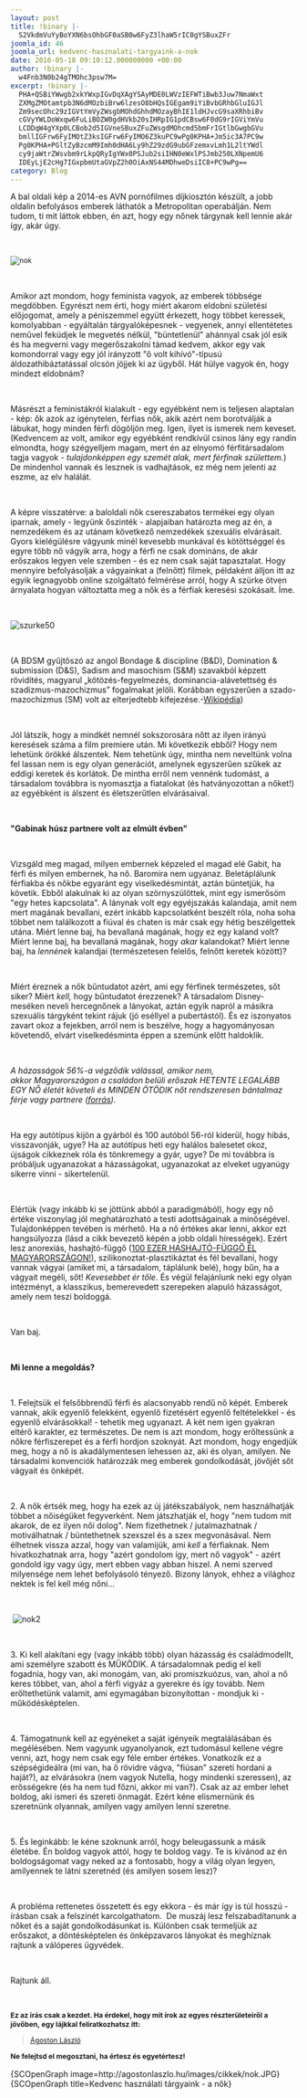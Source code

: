 ```yaml
---
layout: post
title: !binary |-
  S2VkdmVuYyBoYXN6bsOhbGF0aSB0w6FyZ3lhaW5rIC0gYSBuxZFr
joomla_id: 46
joomla_url: kedvenc-hasznalati-targyaink-a-nok
date: 2016-05-18 09:10:12.000000000 +00:00
author: !binary |-
  w4Fnb3N0b24gTMOhc3psw7M=
excerpt: !binary |-
  PHA+QSBiYWwgb2xkYWxpIGvDqXAgYSAyMDE0LWVzIEFWTiBwb3Juw7NmaWxt
  ZXMgZMOtamtpb3N6dMOzbiBrw6lzesO8bHQsIGEgam9iYiBvbGRhbGluIGJl
  Zm9secOhc29zIGVtYmVyZWsgbMOhdGhhdMOzayBhIE1ldHJvcG9saXRhbiBv
  cGVyYWLDoWxqw6FuLiBOZW0gdHVkb20sIHRpIG1pdCBsw6F0dG9rIGViYmVu
  LCDDqW4gYXp0LCBob2d5IGVneSBuxZFuZWsgdMOhcmd5bmFrIGtlbGwgbGVu
  bmllIGFrw6FyIMOtZ3ksIGFrw6FyIMO6Z3kuPC9wPg0KPHA+Jm5ic3A7PC9w
  Pg0KPHA+PGltZyBzcmM9Imh0dHA6Ly9hZ29zdG9ubGFzemxvLmh1L2ltYWdl
  cy9jaWtrZWsvbm9rLkpQRyIgYWx0PSJub2siIHN0eWxlPSJmb250LXNpemU6
  IDEyLjE2cHg7IGxpbmUtaGVpZ2h0OiAxNS44MDhweDsiIC8+PC9wPg==
category: Blog
---
```

<p>A bal oldali kép a 2014-es AVN pornófilmes díjkiosztón készült, a jobb oldalin befolyásos emberek láthatók a Metropolitan operabálján. Nem tudom, ti mit láttok ebben, én azt, hogy egy nőnek tárgynak kell lennie akár így, akár úgy.</p>
<p>&nbsp;</p>
<p><img src="http://agostonlaszlo.hu/images/cikkek/nok.JPG" alt="nok" style="font-size: 12.16px; line-height: 15.808px;" /></p>

<p>&nbsp;</p>
<p>Amikor azt mondom, hogy feminista vagyok, az emberek többsége megdöbben. Egyrészt nem érti, hogy miért akarom eldobni születési előjogomat, amely a péniszemmel együtt érkezett, hogy többet keressek, komolyabban - egyáltalán tárgyalóképesnek - vegyenek, annyi ellentétetes neművel feküdjek le megvetés nélkül, "büntetlenül" ahánnyal csak jól esik és ha megverni vagy megerőszakolni támad kedvem, akkor egy vak komondorral vagy egy jól irányzott "ő volt kihívó"-típusú áldozathibáztatással olcsón jöjjek ki az ügyből. Hát hülye vagyok én, hogy mindezt eldobnám?</p>
<p>&nbsp;</p>
<p>Másrészt a feministákról kialakult - egy egyébként nem is teljesen alaptalan - kép: ők azok az igénytelen, férfias nők, akik azért nem borotválják a lábukat, hogy minden férfi dögöljön meg. Igen, ilyet is ismerek nem keveset. (Kedvencem az volt, amikor egy egyébként rendkívül csinos lány egy randin elmondta, hogy szégyelljem magam, mert én az elnyomó férfitársadalom tagja vagyok - <em>tulajdonképpen egy szemét alak, mert férfinak születtem.</em>) De mindenhol vannak és lesznek is vadhajtások, ez még nem jelenti az eszme, az elv halálát.</p>
<p>&nbsp;</p>
<p>A képre visszatérve: a baloldali nők csereszabatos termékei egy olyan iparnak, amely - legyünk őszinték - alapjaiban határozta meg az én, a nemzedékem és az utánam következő nemzedékek szexuális elvárásait. Gyors kielégülésre vágyunk minél kevesebb munkával és kötöttséggel és egyre több nő vágyik arra, hogy a férfi ne csak domináns, de akár erőszakos legyen vele szemben - és ez nem csak saját tapasztalat. Hogy mennyire befolyásolják a vágyainkat a (felnőtt) filmek, példaként álljon itt az egyik legnagyobb online szolgáltató felmérése arról, hogy A szürke ötven árnyalata hogyan változtatta meg a nők és a férfiak keresési szokásait. Íme.</p>
<p>&nbsp;</p>
<p><img src="http://agostonlaszlo.hu/images/cikkek/szurke50.jpg" alt="szurke50" /></p>
<p>&nbsp;</p>
<p>(A BDSM gyűjtőszó az angol Bondage &amp; discipline (B&amp;D), Domination &amp; submission (D&amp;S), Sadism and masochism (S&amp;M) szavakból képzett rövidítés, magyarul „kötözés-fegyelmezés, dominancia-alávetettség és szadizmus-mazochizmus” fogalmakat jelöli. Korábban egyszerűen a szado-mazochizmus (SM) volt az elterjedtebb kifejezése.-<a href="https://hu.wikipedia.org/wiki/BDSM" target="_blank">Wikipédia</a>)</p>
<p>&nbsp;</p>
<p>Jól látszik, hogy a mindkét nemnél sokszorosára nőtt az ilyen irányú keresések száma a film premiere után. Mi következik ebből? Hogy nem lehetünk örökké álszentek. Nem tehetünk úgy, mintha nem neveltünk volna fel lassan nem is egy olyan generációt, amelynek egyszerűen szűkek az eddigi keretek és korlátok. De mintha erről nem vennénk tudomást, a társadalom&nbsp;továbbra is nyomasztja a fiatalokat (és hatványozottan a nőket!) az egyébként is álszent és életszerűtlen elvárásaival.</p>
<p>&nbsp;</p>
<p><strong>"Gabinak húsz partnere volt az elmúlt évben"</strong></p>
<p>&nbsp;</p>
<p>Vizsgáld meg magad, milyen embernek képzeled el magad elé Gabit, ha férfi és milyen embernek, ha nő. Baromira nem ugyanaz. Beletáplálunk férfiakba és nőkbe egyaránt egy viselkedésmintát, aztán büntetjük, ha követik. Ebből alakulnak ki az olyan szörnyszülöttek, mint egy ismerősöm "egy hetes kapcsolata". A lánynak volt egy egyéjszakás kalandaja, amit nem mert magának bevallani, ezért inkább kapcsolatként beszélt róla, noha soha többet nem találkozott a fiúval és chaten is már csak egy hétig beszélgettek utána. Miért lenne baj, ha bevallaná magának, hogy ez egy kaland volt? Miért lenne baj, ha bevallaná magának, hogy <em>akar</em> kalandokat? Miért lenne baj, ha<em> lennének</em> kalandjai (természetesen felelős, felnőtt keretek között)?</p>
<p>&nbsp;</p>
<p>Miért éreznek a nők bűntudatot azért, ami egy férfinek természetes, sőt siker? Miért<em> kell, </em>hogy bűntudatot érezzenek? A társadalom Disney-meséken neveli hercegnőnek a lányokat, aztán egyik napról a másikra szexuális tárgyként tekint rájuk (jó eséllyel a pubertástól). És ez iszonyatos zavart okoz a fejekben, arról nem is beszélve, hogy a hagyományosan követendő, elvárt viselkedésminta éppen a szemünk előtt haldoklik.</p>
<p>&nbsp;</p>
<p><em>A házasságok 56%-a végződik válással, amikor nem, akkor&nbsp;Magyarországon a családon belüli erőszak HETENTE LEGALÁBB EGY NŐ életét követeli és&nbsp;MINDEN ÖTÖDIK nőt rendszeresen bántalmaz férje vagy partnere (<a href="http://16akcionap.org/nehany-adat-a-csaladon-beluli-eroszakrol" target="_blank">forrás</a>).</em></p>
<p>&nbsp;</p>
<p>Ha egy autótípus kijön a gyárból és 100 autóból 56-ról kiderül, hogy hibás, visszavonják, ugye? Ha az autótípus heti egy halálos balesetet okoz, újságok cikkeznek róla és tönkremegy a gyár, ugye? De mi továbbra is próbáljuk ugyanazokat a házasságokat, ugyanazokat az elveket ugyanúgy sikerre vinni - sikertelenül.</p>
<p>&nbsp;</p>
<p>Elértük (vagy inkább ki se jöttünk abból a paradigmából), hogy egy nő értéke viszonylag jól meghatározható a testi adottságainak a minőségével. Tulajdonképpen tevében is mérhető. Ha a nő értékes akar lenni, akkor ezt hangsúlyozza (lásd a cikk bevezető képén a jobb oldali hírességek). Ezért lesz anorexiás, hashajtó-függő (<a href="http://istenpatikaja.hu/cikk/131" target="_blank">100 EZER HASHAJTÓ-FÜGGŐ ÉL MAGYARORSZÁGON!</a>), szilikonoztat-plasztikáztat és fél bevallani, hogy vannak vágyai (amiket mi, a társadalom, táplálunk belé), hogy bűn, ha a vágyait megéli, sőt! <em>Kevesebbet ér tőle</em>. És végül felajánlunk neki egy olyan intézményt, a klasszikus, bemerevedett szerepeken alapuló házasságot, amely nem teszi boldoggá.&nbsp;</p>
<p>&nbsp;</p>
<p>Van baj.</p>
<p>&nbsp;</p>
<p><strong>Mi lenne a megoldás?</strong></p>
<p>&nbsp;</p>
<p>1. Felejtsük el felsőbbrendű férfi és alacsonyabb rendű nő képét. Emberek vannak, akik egyenlő felekként, egyenlő fizetésért egyenlő feltételekkel - és egyenlő elvárásokkal! - tehetik meg ugyanazt. A két nem igen gyakran eltérő karakter, ez természetes. De nem is azt mondom, hogy erőltessünk a nőkre férfiszerepet és a férfi hordjon szoknyát. Azt mondom, hogy engedjük meg, hogy a nő is akadálymentesen lehessen az, aki és olyan, amilyen. Ne társadalmi konvenciók határozzák meg emberek gondolkodását, jövőjét sőt vágyait és önképét.</p>
<p>&nbsp;</p>
<p>2. A nők értsék meg, hogy ha ezek az új játékszabályok, nem használhatják többet a nőiségüket fegyverként. Nem játszhatják el, hogy "nem tudom mit akarok, de ez ilyen női dolog". Nem fizethetnek / jutalmazhatnak / motiválhatnak / büntethetnek szexszel és a szex megvonásával. Nem élhetnek vissza azzal, hogy van valamijük, ami<em> kell</em> a férfiaknak. Nem hivatkozhatnak arra, hogy "azért gondolom így, mert nő vagyok" - azért gondold így vagy úgy, mert ebben vagy abban hiszel. A nemi szerved milyensége nem lehet befolyásoló tényező.&nbsp;Bizony lányok, ehhez a világhoz nektek is fel kell még nőni...</p>
<p>&nbsp;</p>
<p>&nbsp;<img src="http://agostonlaszlo.hu/images/cikkek/nok2.jpg" alt="nok2" /></p>
<p>&nbsp;</p>
<p>3. Ki kell alakítani egy (vagy inkább több) olyan házasság és családmodellt, ami személyre szabott és MŰKÖDIK. A társadalomnak pedig el kell fogadnia, hogy van, aki monogám, van, aki promiszkuózus, van, ahol a nő keres többet, van, ahol a férfi vigyáz a gyerekre és így tovább. Nem erőltethetünk valamit, ami egymagában bizonyítottan - mondjuk ki - működésképtelen.&nbsp;</p>
<p>&nbsp;</p>
<p>4. Támogatnunk kell az egyéneket a saját igényeik megtalálásában és megélésében. Nem vagyunk ugyanolyanok, ezt tudomásul kellene végre venni, azt, hogy nem csak egy féle ember értékes. Vonatkozik ez a szépségideálra (mi van, ha ő rövidre vágva, "fiúsan" szereti hordani a haját?), az elvárásokra (nem vagyok Nutella, hogy mindenki szeressen), az erősségekre (és ha nem tud főzni, akkor mi van?). Csak az az ember lehet boldog, aki ismeri és szereti önmagát. Ezért kéne elismernünk és szeretnünk olyannak, amilyen vagy amilyen lenni szeretne.</p>
<p>&nbsp;</p>
<p>5. És leginkább: le kéne szoknunk arról, hogy beleugassunk a másik életébe. Én boldog vagyok attól, hogy te boldog vagy. Te is kívánod az én boldogságomat vagy neked az a fontosabb, hogy a világ olyan legyen, amilyennek te látni szeretnéd (és amilyen sosem lesz)?</p>
<p>&nbsp;</p>
<p>A probléma rettenetes összetett és egy ekkora - és már így is túl hosszú - írásban csak a felszínét karcolgathatom. &nbsp;De muszáj lesz felszabadítanunk a nőket és a saját gondolkodásunkat is. Különben csak termeljük az erőszakot, a döntésképtelen és önképzavaros lányokat és meghíznak rajtunk a válóperes ügyvédek.&nbsp;</p>
<p>&nbsp;</p>
<p>Rajtunk áll.</p>
<p>&nbsp;</p>
<p style="font-size: 12.16px; line-height: 15.808px;"><strong><span style="font-size: 12.16px; line-height: 15.808px;">Ez az írás csak a kezdet. Ha érdekel, hogy mit írok az egyes részterületeiről a jövőben,</span>&nbsp;egy lájkkal feliratkozhatsz itt:</strong></p>
<div class="fb-page" style="font-size: 12.16px; line-height: 15.808px;" data-href="https://www.facebook.com/agostonlaszloartist" data-width="250" data-height="100" data-small-header="false" data-adapt-container-width="false" data-hide-cover="true" data-show-facepile="false">
<div class="fb-xfbml-parse-ignore">
<blockquote cite="https://www.facebook.com/agostonlaszloartist"><a href="https://www.facebook.com/agostonlaszloartist">Ágoston László</a></blockquote>
</div>
</div>
<p style="font-size: 12.16px; line-height: 15.808px;"><strong>Ne felejtsd el megosztani, ha értesz és egyetértesz!</strong></p>
<p>{SCOpenGraph image=http://agostonlaszlo.hu/images/cikkek/nok.JPG} {SCOpenGraph title=Kedvenc használati tárgyaink - a nők}</p>

